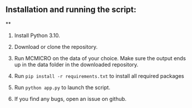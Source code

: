 ## Installation and running the script:

**

1. Install Python 3.10.

2. Download or clone the repository.

3. Run MCMICRO on the data of your choice. Make sure the output ends up in the data folder in the downloaded repository.

4. Run `pip install -r requirements.txt` to install all required packages

5. Run `python app.py` to launch the script.

6. If you find any bugs, open an issue on github.

